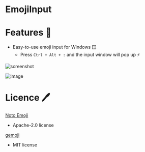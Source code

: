# EmojiInput

# Features 🥳

- Easy-to-use emoji input for Windows 🪟
    - Press `Ctrl + Alt + :` and the input window will pop up ⚡

![screenshot](https://i.gyazo.com/78a3cf679f258acbf6dbc40f12e8acf3.gif)

![image](https://github.com/sashi0034/EmojiInput/assets/82739042/2421c4a4-bcc7-4420-8239-d4ae025bde2f)


# Licence 🖊️

[Noto Emoji](https://github.com/googlefonts/noto-emoji)

  - Apache-2.0 license

[gemoji](https://github.com/github/gemoji)

   - MIT license
